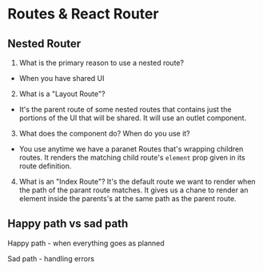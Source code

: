 # Routes & React Router

## Nested Router

1. What is the primary reason to use a nested route?
- When you have shared UI


2. What is a "Layout Route"?
- It's the parent route of some nested routes that contains just the portions of the UI that will be shared. It will use an outlet component. 


3. What does the <Outlet /> component do? When do you use it?
- You use anytime we have a paranet Routes that's wrapping children routes. It renders the matching child route's `element` prop given in its route definition.


4. What is an "Index Route"?
It's the default route we want to render when the path of the parant route matches. It gives us a chane to render an element inside the parents's <Outlet /> at the same path as the parent route.

## Happy path vs sad path

Happy path - when everything goes as planned

Sad path - handling errors
